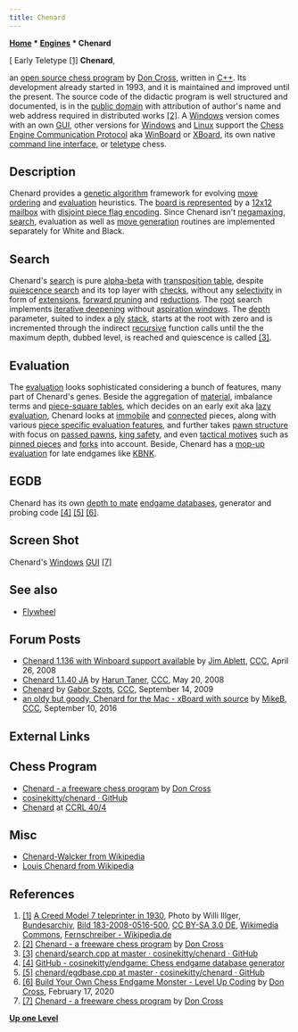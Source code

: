 ```yaml
---
title: Chenard
---
```

**[Home](Home "Home") * [Engines](Engines "Engines") * Chenard**

\[ Early Teletype <a id="cite-note-1" href="#cite-ref-1">[1]</a>
**Chenard**,

an [open source chess program](Category:Open_Source "Category:Open Source") by [Don Cross](Don_Cross "Don Cross"), written in [C++](Cpp "Cpp"). Its development already started in 1993, and it is maintained and improved until the present.
The source code of the didactic program is well structured and documented, is in the [public domain](https://en.wikipedia.org/wiki/Public_domain) with attribution of author's name and web address required in distributed works <a id="cite-note-2" href="#cite-ref-2">[2]</a>.
A [Windows](Windows "Windows") version comes with an own [GUI](GUI "GUI"), other versions for [Windows](Windows "Windows") and [Linux](Linux "Linux") support the [Chess Engine Communication Protocol](Chess_Engine_Communication_Protocol "Chess Engine Communication Protocol") aka [WinBoard](WinBoard "WinBoard") or [XBoard](XBoard "XBoard"), its own native [command line interface](CLI "CLI"), or [teletype](https://en.wikipedia.org/wiki/Teleprinter) chess.

## Description

Chenard provides a [genetic algorithm](Genetic_Programming#GeneticAlgorithm "Genetic Programming") framework for evolving [move ordering](Move_Ordering "Move Ordering") and [evaluation](Evaluation "Evaluation") heuristics.
The [board is represented](Board_Representation "Board Representation") by a [12x12 mailbox](Mailbox "Mailbox") with [disjoint piece flag encoding](Pieces#DisjointPieceFlags "Pieces").
Since Chenard isn't [negamaxing](Negamax "Negamax"), [search](Search "Search"), evaluation as well as [move generation](Move_Generation "Move Generation") routines are implemented separately for White and Black.

## Search

Chenard's [search](Search "Search") is pure [alpha-beta](Alpha-Beta "Alpha-Beta") with [transposition table](Transposition_Table "Transposition Table"),
despite [quiescence search](Quiescence_Search "Quiescence Search") and its top layer with [checks](Quiescence_Search#Checks "Quiescence Search"),
without any [selectivity](Selectivity "Selectivity") in form of [extensions](Extensions "Extensions"), [forward pruning](Pruning "Pruning") and [reductions](Reductions "Reductions").
The [root](Root "Root") search implements [iterative deepening](Iterative_Deepening "Iterative Deepening") without [aspiration windows](Aspiration_Windows "Aspiration Windows").
The [depth](Depth "Depth") parameter, suited to index a [ply](Ply "Ply") [stack](Stack "Stack"), starts at the root with zero and is incremented through the indirect [recursive](Recursion "Recursion") function calls until the the maximum depth, dubbed level, is reached and quiescence is called <a id="cite-note-3" href="#cite-ref-3">[3]</a>.

## Evaluation

The [evaluation](Evaluation "Evaluation") looks sophisticated considering a bunch of features, many part of Chenard's genes.
Beside the aggregation of [material](Material "Material"), imbalance terms and [piece-square tables](Piece-Square_Tables "Piece-Square Tables"),
which decides on an early exit aka [lazy evaluation](Lazy_Evaluation "Lazy Evaluation"), Chenard looks at [immobile](Trapped_Pieces "Trapped Pieces") and [connected](Connectivity "Connectivity") pieces,
along with various [piece specific evaluation features](Evaluation_of_Pieces "Evaluation of Pieces"), and further takes [pawn structure](Pawn_Structure "Pawn Structure") with focus on [passed pawns](Passed_Pawn "Passed Pawn"), [king safety](King_Safety "King Safety"), and even [tactical motives](Tactics "Tactics") such as [pinned pieces](Pin "Pin") and [forks](Double_Attack "Double Attack") into account.
Beside, Chenard has a [mop-up evaluation](index.php?title=Mop-up_evaluation&action=edit&redlink=1 "Mop-up evaluation (page does not exist)") for late endgames like [KBNK](KBNK_Endgame "KBNK Endgame").

## EGDB

Chenard has its own [depth to mate](Endgame_Tablebases#DTM "Endgame Tablebases") [endgame databases](Endgame_Tablebases "Endgame Tablebases"), generator and probing code <a id="cite-note-4" href="#cite-ref-4">[4]</a> <a id="cite-note-5" href="#cite-ref-5">[5]</a> <a id="cite-note-6" href="#cite-ref-6">[6]</a>.

## Screen Shot

[](http://cosinekitty.com/chenard/)
Chenard's [Windows](Windows "Windows") [GUI](GUI "GUI") <a id="cite-note-7" href="#cite-ref-7">[7]</a>

## See also

- [Flywheel](index.php?title=Flywheel&action=edit&redlink=1 "Flywheel (page does not exist)")

## Forum Posts

- [Chenard 1.136 with Winboard support available](http://www.talkchess.com/forum/viewtopic.php?t=20846) by [Jim Ablett](Jim_Ablett "Jim Ablett"), [CCC](CCC "CCC"), April 26, 2008
- [Chenard 1.1.40 JA](http://www.talkchess.com/forum/viewtopic.php?t=21252) by [Harun Taner](Harun_Taner "Harun Taner"), [CCC](CCC "CCC"), May 20, 2008
- [Chenard](http://www.talkchess.com/forum/viewtopic.php?t=29749) by [Gabor Szots](Gabor_Szots "Gabor Szots"), [CCC](CCC "CCC"), September 14, 2009
- [an oldy but goody, Chenard for the Mac - xBoard with source](http://www.talkchess.com/forum3/viewtopic.php?f=2&t=61386) by [MikeB](Michael_Byrne "Michael Byrne"), [CCC](CCC "CCC"), September 10, 2016

## External Links

## Chess Program

- [Chenard - a freeware chess program](http://cosinekitty.com/chenard/) by [Don Cross](Don_Cross "Don Cross")
- [cosinekitty/chenard · GitHub](https://github.com/cosinekitty/chenard)
- [Chenard](http://www.computerchess.org.uk/ccrl/404/cgi/compare_engines.cgi?family=Chenard&print=Rating+list&print=Results+table&print=LOS+table&print=Ponder+hit+table&print=Eval+difference+table&print=Comopp+gamenum+table&print=Overlap+table&print=Score+with+common+opponents) at [CCRL 40/4](CCRL "CCRL")

## Misc

- [Chenard-Walcker from Wikipedia](https://en.wikipedia.org/wiki/Chenard-Walcker)
- [Louis Chenard from Wikipedia](https://en.wikipedia.org/wiki/Louis_Chenard)

## References

1. <a id="cite-ref-1" href="#cite-note-1">[1]</a> [A Creed Model 7 teleprinter in 1930](https://commons.wikimedia.org/wiki/File:Bundesarchiv_Bild_183-2008-0516-500,_Fernschreibmaschine_mit_Telefonanschluss.jpg?uselang=en), Photo by Willi Illger, [Bundesarchiv](https://commons.wikimedia.org/wiki/Commons:Bundesarchiv), [Bild 183-2008-0516-500](https://www.bild.bundesarchiv.de/dba/de/search/?query=Bild+183-2008-0516-500), [CC BY-SA 3.0 DE](https://creativecommons.org/licenses/by-sa/3.0/de/deed.en), [Wikimedia Commons](https://en.wikipedia.org/wiki/Wikimedia_Commons), [Fernschreiber - Wikipedia.de](https://de.wikipedia.org/wiki/Fernschreiber)
1. <a id="cite-ref-2" href="#cite-note-2">[2]</a> [Chenard - a freeware chess program](http://cosinekitty.com/chenard/) by [Don Cross](Don_Cross "Don Cross")
1. <a id="cite-ref-3" href="#cite-note-3">[3]</a> [chenard/search.cpp at master · cosinekitty/chenard · GitHub](https://github.com/cosinekitty/chenard/blob/master/src/search.cpp)
1. <a id="cite-ref-4" href="#cite-note-4">[4]</a> [GitHub - cosinekitty/endgame: Chess endgame database generator](https://github.com/cosinekitty/endgame)
1. <a id="cite-ref-5" href="#cite-note-5">[5]</a> [chenard/egdbase.cpp at master · cosinekitty/chenard · GitHub](https://github.com/cosinekitty/chenard/blob/master/src/egdbase.cpp)
1. <a id="cite-ref-6" href="#cite-note-6">[6]</a> [Build Your Own Chess Endgame Monster - Level Up Coding](https://levelup.gitconnected.com/build-your-own-chess-endgame-monster-a3fb23bb3ec1) by [Don Cross](Don_Cross "Don Cross"), February 17, 2020
1. <a id="cite-ref-7" href="#cite-note-7">[7]</a> [Chenard - a freeware chess program](http://cosinekitty.com/chenard/) by [Don Cross](Don_Cross "Don Cross")

**[Up one Level](Engines "Engines")**

